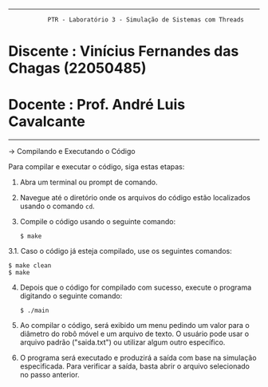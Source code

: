 -------------------------------------------------------------------------------------

               PTR - Laboratório 3 - Simulação de Sistemas com Threads

# Discente : Vinícius Fernandes das Chagas (22050485)
# Docente  : Prof. André Luis Cavalcante

-------------------------------------------------------------------------------------

-> Compilando e Executando o Código

Para compilar e executar o código, siga estas etapas:


1. Abra um terminal ou prompt de comando.

2. Navegue até o diretório onde os arquivos do código estão localizados usando o comando `cd`.

3. Compile o código usando o seguinte comando:
   ```
   $ make
   ```
3.1. Caso o código já esteja compilado, use os seguintes comandos:
   ```
   $ make clean
   $ make
   ```  

4. Depois que o código for compilado com sucesso, execute o programa digitando o seguinte comando:
   ```
   $ ./main
   ```

5. Ao compilar o código, será exibido um menu pedindo um valor para o diâmetro do robô móvel e um arquivo de texto. O usuário pode usar o arquivo padrão ("saida.txt") ou utilizar algum outro específico. 

6. O programa será executado e produzirá a saída com base na simulação especificada. Para verificar a saída, basta abrir o arquivo selecionado no passo anterior.
